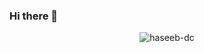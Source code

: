 ### Hi there 👋
<p align="center"> <img src="https://komarev.com/ghpvc/?username=haseeb-dc&label=Profile%20views&color=0e75b6&style=flat" alt="haseeb-dc" /> </p>
<!--
**haseeb-dc/haseeb-dc** is a ✨ _special_ ✨ repository because its `README.md` (this file) appears on your GitHub profile.

Here are some ideas to get you started:

- 🔭 I’m currently working on ...
- 🌱 I’m currently learning ...
- 👯 I’m looking to collaborate on ...
- 🤔 I’m looking for help with ...
- 💬 Ask me about ...
- 📫 How to reach me: ...
- 😄 Pronouns: ...
- ⚡ Fun fact: ...
-->

